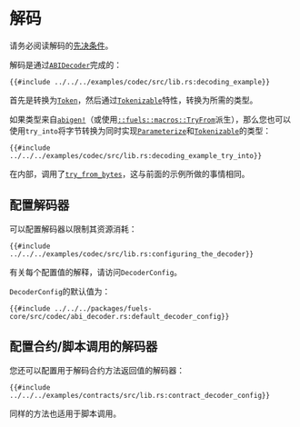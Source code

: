 # 解码

请务必阅读解码的[先决条件](./index.md#prerequisites-for-decodingencoding)。

解码是通过[`ABIDecoder`](https://docs.rs/fuels/latest/fuels/core/codec/struct.ABIDecoder.html)完成的：

```rust,ignore
{{#include ../../../examples/codec/src/lib.rs:decoding_example}}
```

首先是转换为[`Token`](https://docs.rs/fuels/latest/fuels/types/enum.Token.html)，然后通过[`Tokenizable`](https://docs.rs/fuels/latest/fuels/core/traits/trait.Tokenizable.html)特性，转换为所需的类型。

如果类型来自[`abigen!`](../abigen/index.md)（或使用[`::fuels::macros::TryFrom`](https://docs.rs/fuels/latest/fuels/macros/derive.TryFrom.html)派生），那么您也可以使用`try_into`将字节转换为同时实现[`Parameterize`](https://docs.rs/fuels/latest/fuels/core/traits/trait.Parameterize.html)和[`Tokenizable`](https://docs.rs/fuels/latest/fuels/core/traits/trait.Tokenizable.html)的类型：

```rust,ignore
{{#include ../../../examples/codec/src/lib.rs:decoding_example_try_into}}
```

在内部，调用了[`try_from_bytes`](https://docs.rs/fuels/latest/fuels/core/codec/fn.try_from_bytes.html)，这与前面的示例所做的事情相同。

## 配置解码器

可以配置解码器以限制其资源消耗：

```rust,ignore
{{#include ../../../examples/codec/src/lib.rs:configuring_the_decoder}}
```

<!-- TODO: Add a link once a release is made -->
<!-- https://docs.rs/fuels/latest/fuels/core/codec/struct.DecoderConfig.html -->

有关每个配置值的解释，请访问`DecoderConfig`。

<!-- TODO: add a link once a release is made -->
<!-- https://docs.rs/fuels/latest/fuels/core/codec/struct.DecoderConfig.html -->

`DecoderConfig`的默认值为：

```rust,ignore
{{#include ../../../packages/fuels-core/src/codec/abi_decoder.rs:default_decoder_config}}
```

## 配置合约/脚本调用的解码器

您还可以配置用于解码合约方法返回值的解码器：

```rust,ignore
{{#include ../../../examples/contracts/src/lib.rs:contract_decoder_config}}
```

同样的方法也适用于脚本调用。
